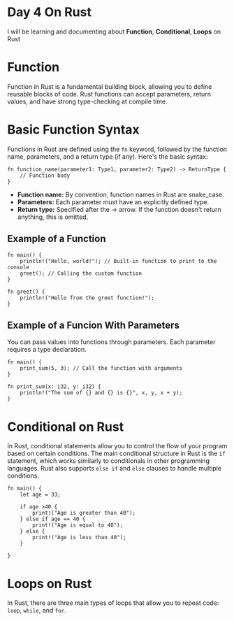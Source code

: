 # Day 4 On Rust
I will be learning and documenting about **Function**, **Conditional**, **Loops** on Rust
# Function 
Function in Rust is a fundamental building block, allowing you to define reusable blocks of code. 
Rust functions can accept parameters, return values, and have strong type-checking at compile time.

# Basic Function Syntax
Functions in Rust are defined using the `fn` keyword, followed by the function name, parameters, and a return type (if any). 
Here's the basic syntax:
```
fn function_name(parameter1: Type1, parameter2: Type2) -> ReturnType {
    // Function body
}
```
- **Function name:** By convention, function names in Rust are snake_case.
- **Parameters:** Each parameter must have an explicitly defined type.
- **Return type:** Specified after the -> arrow. If the function doesn't return anything, this is omitted.

##  Example of a Function
```
fn main() {
    println!("Hello, world!"); // Built-in function to print to the console
    greet(); // Calling the custom function
}

fn greet() {
    println!("Hello from the greet function!");
}
```
## Example of a Funcion With Parameters
You can pass values into functions through parameters. Each parameter requires a type declaration.
```
fn main() {
    print_sum(5, 3); // Call the function with arguments
}

fn print_sum(x: i32, y: i32) {
    println!("The sum of {} and {} is {}", x, y, x + y);
}
```
# Conditional on Rust
In Rust, conditional statements allow you to control the flow of your program based on certain conditions. 
The main conditional structure in Rust is the `if` statement, which works similarly to conditionals in other programming languages. 
Rust also supports `else if` and `else` clauses to handle multiple conditions.
```
fn main() {
    let age = 33;

    if age >40 {
        print!("Age is greater than 40");
    } else if age == 40 {
        print!("Age is equal to 40");
    } else {
        print!("Age is less than 40");
    }

}
```
# Loops on Rust
In Rust, there are three main types of loops that allow you to repeat code: `loop`, `while`, and `for`.
